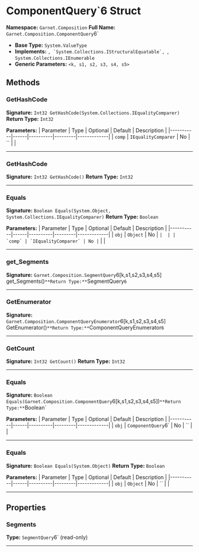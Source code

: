 # ComponentQuery`6 Struct

**Namespace:** `Garnet.Composition`
**Full Name:** `Garnet.Composition.ComponentQuery`6`
- **Base Type:** `System.ValueType`
- **Implements:** ``, `System.Collections.IStructuralEquatable`, ``, `System.Collections.IEnumerable`
- **Generic Parameters:** `<k, s1, s2, s3, s4, s5>`

## Methods

### GetHashCode

**Signature:** `Int32 GetHashCode(System.Collections.IEqualityComparer)`
**Return Type:** `Int32`

**Parameters:**
| Parameter | Type | Optional | Default | Description |
|-----------|------|----------|---------|-------------|
| `comp` | `IEqualityComparer` | No | `` |  |

---

### GetHashCode

**Signature:** `Int32 GetHashCode()`
**Return Type:** `Int32`

---

### Equals

**Signature:** `Boolean Equals(System.Object, System.Collections.IEqualityComparer)`
**Return Type:** `Boolean`

**Parameters:**
| Parameter | Type | Optional | Default | Description |
|-----------|------|----------|---------|-------------|
| `obj` | `Object` | No | `` |  |
| `comp` | `IEqualityComparer` | No | `` |  |

---

### get_Segments

**Signature:** `Garnet.Composition.SegmentQuery`6[k,s1,s2,s3,s4,s5] get_Segments()`
**Return Type:** `SegmentQuery`6`

---

### GetEnumerator

**Signature:** `Garnet.Composition.ComponentQueryEnumerator`6[k,s1,s2,s3,s4,s5] GetEnumerator()`
**Return Type:** `ComponentQueryEnumerator`6`

---

### GetCount

**Signature:** `Int32 GetCount()`
**Return Type:** `Int32`

---

### Equals

**Signature:** `Boolean Equals(Garnet.Composition.ComponentQuery`6[k,s1,s2,s3,s4,s5])`
**Return Type:** `Boolean`

**Parameters:**
| Parameter | Type | Optional | Default | Description |
|-----------|------|----------|---------|-------------|
| `obj` | `ComponentQuery`6` | No | `` |  |

---

### Equals

**Signature:** `Boolean Equals(System.Object)`
**Return Type:** `Boolean`

**Parameters:**
| Parameter | Type | Optional | Default | Description |
|-----------|------|----------|---------|-------------|
| `obj` | `Object` | No | `` |  |

---

## Properties

### Segments

**Type:** `SegmentQuery`6` (read-only)

---